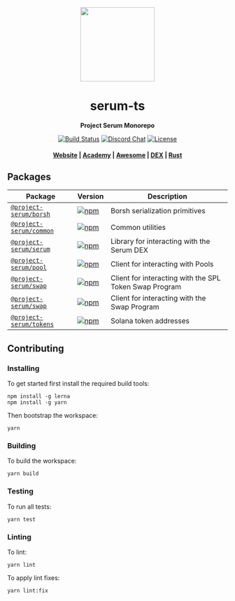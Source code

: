 <div align="center">
  <img height="170" src="http://github.com/project-serum/awesome-serum/blob/master/logo-serum.png?raw=true" />

  <h1>serum-ts</h1>

  <p>
    <strong>Project Serum Monorepo</strong>
  </p>

  <p>
    <a href="https://travis-ci.com/project-serum/serum-ts"><img alt="Build Status" src="https://travis-ci.com/project-serum/serum-ts.svg?branch=master" /></a>
    <a href="https://discord.com/channels/739225212658122886"><img alt="Discord Chat" src="https://img.shields.io/discord/739225212658122886?color=blueviolet" /></a>
    <a href="https://opensource.org/licenses/Apache-2.0"><img alt="License" src="https://img.shields.io/github/license/project-serum/serum-dex?color=blue" /></a>
  </p>

  <h4>
    <a href="https://projectserum.com/">Website</a>
    <span> | </span>
    <a href="https://serum-academy.com/en/">Academy</a>
    <span> | </span>
    <a href="https://github.com/project-serum/awesome-serum">Awesome</a>
    <span> | </span>
    <a href="https://dex.projectserum.com/#/">DEX</a>
    <span> | </span>
    <a href="https://github.com/project-serum/serum-dex">Rust</a>
  </h4>
</div>

## Packages

| Package                                             | Version                                                                                                                   | Description                                             |
| --------------------------------------------------- | ------------------------------------------------------------------------------------------------------------------------- | ------------------------------------------------------- |
| [`@project-serum/borsh`](/packages/borsh)           | [![npm](https://img.shields.io/npm/v/@project-serum/borsh.svg)](https://www.npmjs.com/package/@project-serum/borsh)           | Borsh serialization primitives |
| [`@project-serum/common`](/packages/common)           | [![npm](https://img.shields.io/npm/v/@project-serum/common.svg)](https://www.npmjs.com/package/@project-serum/common)           | Common utilities |
| [`@project-serum/serum`](/packages/serum)                 | [![npm](https://img.shields.io/npm/v/@project-serum/serum.svg)](https://www.npmjs.com/package/@project-serum/serum)                 | Library for interacting with the Serum DEX |
| [`@project-serum/pool`](/packages/pool)             | [![npm](https://img.shields.io/npm/v/@project-serum/pool.svg)](https://www.npmjs.com/package/@project-serum/pool)             | Client for interacting with Pools |
| [`@project-serum/swap`](/packages/spl-token-swap)                 | [![npm](https://img.shields.io/npm/v/@project-serum/spl-token-swap.svg)](https://www.npmjs.com/package/@project-serum/spl-token-swap)                 | Client for interacting with the SPL Token Swap Program |
| [`@project-serum/swap`](/packages/swap)                 | [![npm](https://img.shields.io/npm/v/@project-serum/swap.svg)](https://www.npmjs.com/package/@project-serum/swap)                 | Client for interacting with the Swap Program |
| [`@project-serum/tokens`](/packages/tokens)                 | [![npm](https://img.shields.io/npm/v/@project-serum/tokens.svg)](https://www.npmjs.com/package/@project-serum/tokens)                 | Solana token addresses |

## Contributing

### Installing

To get started first install the required build tools:

```
npm install -g lerna
npm install -g yarn
```

Then bootstrap the workspace:

```
yarn
```

### Building

To build the workspace:

```
yarn build
```

### Testing

To run all tests:

```
yarn test
```

### Linting

To lint:

```
yarn lint
```

To apply lint fixes:

```
yarn lint:fix
```
